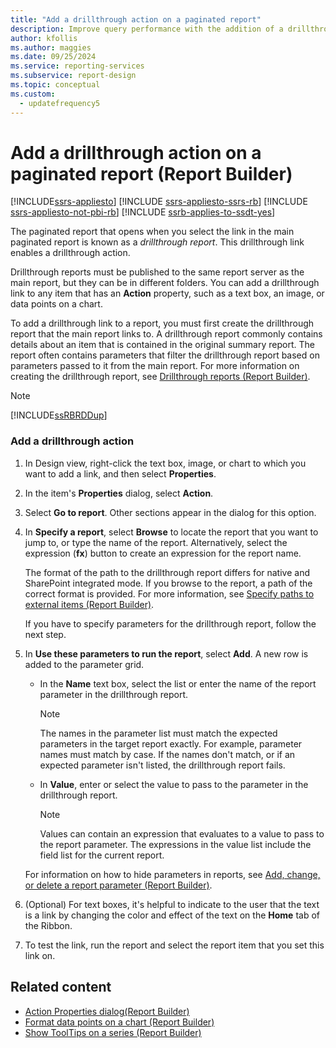 ```yaml
---
title: "Add a drillthrough action on a paginated report"
description: Improve query performance with the addition of a drillthrough action link in a text box, an image, or data points on a chart.
author: kfollis
ms.author: maggies
ms.date: 09/25/2024
ms.service: reporting-services
ms.subservice: report-design
ms.topic: conceptual
ms.custom:
  - updatefrequency5
---
```

# Add a drillthrough action on a paginated report (Report Builder)

[!INCLUDE[ssrs-appliesto](../../includes/ssrs-appliesto.md)] [!INCLUDE [ssrs-appliesto-ssrs-rb](../../includes/ssrs-appliesto-ssrs-rb.md)] [!INCLUDE [ssrs-appliesto-not-pbi-rb](../../includes/ssrs-appliesto-not-pbi-rb.md)] [!INCLUDE [ssrb-applies-to-ssdt-yes](../../includes/ssrb-applies-to-ssdt-yes.md)]

  The paginated report that opens when you select the link in the main paginated report is known as a *drillthrough report*. This drillthrough link enables a drillthrough action.  
  
 Drillthrough reports must be published to the same report server as the main report, but they can be in different folders. You can add a drillthrough link to any item that has an **Action** property, such as a text box, an image, or data points on a chart.  
  
 To add a drillthrough link to a report, you must first create the drillthrough report that the main report links to. A drillthrough report commonly contains details about an item that is contained in the original summary report. The report often contains parameters that filter the drillthrough report based on parameters passed to it from the main report. For more information on creating the drillthrough report, see [Drillthrough reports &#40;Report Builder&#41;](../../reporting-services/report-design/drillthrough-reports-report-builder-and-ssrs.md).  
  
> [!NOTE]  
>  [!INCLUDE[ssRBRDDup](../../includes/ssrbrddup-md.md)]  
  
### Add a drillthrough action  
  
1.  In Design view, right-click the text box, image, or chart to which you want to add a link, and then select **Properties**.  
  
1.  In the item's **Properties** dialog, select **Action**.  
  
1.  Select **Go to report**. Other sections appear in the dialog for this option.  
  
1.  In **Specify a report**, select **Browse** to locate the report that you want to jump to, or type the name of the report. Alternatively, select the expression (**fx**) button to create an expression for the report name.  
  
     The format of the path to the drillthrough report differs for native and SharePoint integrated mode. If you browse to the report, a path of the correct format is provided. For more information, see [Specify paths to external items &#40;Report Builder&#41;](../../reporting-services/report-design/specifying-paths-to-external-items-report-builder-and-ssrs.md).  
  
     If you have to specify parameters for the drillthrough report, follow the next step.  
  
1.  In **Use these parameters to run the report**, select **Add**. A new row is added to the parameter grid.  
  
    -   In the **Name** text box, select the list or enter the name of the report parameter in the drillthrough report.  
  
        > [!NOTE]  
        >  The names in the parameter list must match the expected parameters in the target report exactly. For example, parameter names must match by case. If the names don't match, or if an expected parameter isn't listed, the drillthrough report fails.  
  
    -   In **Value**, enter or select the value to pass to the parameter in the drillthrough report.  
  
        > [!NOTE]  
        >  Values can contain an expression that evaluates to a value to pass to the report parameter. The expressions in the value list include the field list for the current report.  
  
     For information on how to hide parameters in reports, see [Add, change, or delete a report parameter &#40;Report Builder&#41;](../../reporting-services/report-design/add-change-or-delete-a-report-parameter-report-builder-and-ssrs.md).  
  
1.  (Optional) For text boxes, it's helpful to indicate to the user that the text is a link by changing the color and effect of the text on the **Home** tab of the Ribbon.  
  
1.  To test the link, run the report and select the report item that you set this link on.  
  
## Related content

- [Action Properties dialog&#40;Report Builder&#41;](./add-a-hyperlink-to-a-url-report-builder-and-ssrs.md)
- [Format data points on a chart &#40;Report Builder&#41;](../../reporting-services/report-design/formatting-data-points-on-a-chart-report-builder-and-ssrs.md)
- [Show ToolTips on a series &#40;Report Builder&#41;](../../reporting-services/report-design/show-tooltips-on-a-series-report-builder-and-ssrs.md)
